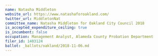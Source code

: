 ```yaml
---
name: Natasha Middleton
website_url: https://www.natashaforoakland.com/
twitter_url: MiddletonNat
committee_name: Natasha Middleton for Oakland City Council 2018
is_accepted_expenditure_ceiling: true
is_incumbent: false
occupation: Management Analyst, Alameda County Probation Department
filer_id: 1403124
ballot: _ballots/oakland/2018-11-06.md
---
```

